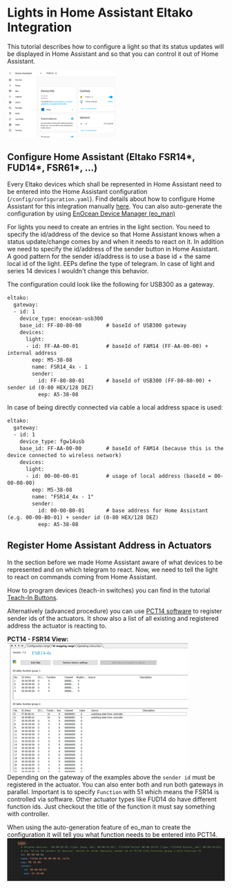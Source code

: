 # Lights in Home Assistant Eltako Integration

This tutorial describes how to configure a light so that its status updates will be displayed in Home Assistant and so that you can control it out of Home Assistant.

<img src="screenshot_HA_fud14.png" width="50%">

## Configure Home Assistant (Eltako FSR14*, FUD14*, FSR61*, ...)

Every Eltako devices which shall be represented in Home Assistant need to be entered into the Home Assistant configuration (`/config/configuration.yaml`). Find details about how to configure Home Assistant for this integration manually [here](../update_home_assistant_configuration.md). You can also auto-generate the configuration by using [EnOcean Device Manager (eo_man)](https://github.com/grimmpp/enocean-device-manager)

For lights you need to create an entries in the light section. You need to specify the id/address of the device so that Home Assistant knows when a status update/change comes by and when it needs to react on it. In addition we need to specify the id/address of the sender button in Home Assistant. A good pattern for the sender id/address is to use a base id + the same local id of the light. EEPs define the type of telegram. In case of light and series 14 devices I wouldn't change this behavior.

The configuration could look like the following for USB300 as a gateway.
```
eltako:
  gateway:
  - id: 1
    device_type: enocean-usb300
    base_id: FF-80-80-00        # baseId of USB300 gateway
    devices:
      light:
      - id: FF-AA-00-01         # baseId of FAM14 (FF-AA-00-00) + internal address
        eep: M5-38-08
        name: FSR14_4x - 1
        sender:
          id: FF-80-80-01       # baseId of USB300 (FF-80-80-00) + sender id (0-80 HEX/128 DEZ)
          eep: A5-38-08
```

In case of being directly connected via cable a local address space is used:
```
eltako:
  gateway:
  - id: 1
    device_type: fgw14usb
    base_id: FF-AA-00-00        # baseId of FAM14 (because this is the device connected to wireless network)
    devices:
      light:
      - id: 00-00-00-01         # usage of local address (baseId = 00-00-00-00)
        eep: M5-38-08
        name: "FSR14_4x - 1"
        sender:
          id: 00-00-B0-01       # base address for Home Assistant (e.g. 00-00-B0-01) + sender id (0-80 HEX/128 DEZ)
          eep: A5-38-08
```


## Register Home Assistant Address in Actuators 

In the section before we made Home Assistant aware of what devices to be represented and on which telegram to react. Now, we need to tell the light to react on commands coming from Home Assistant. 

How to program devices (teach-in switches) you can find in the tutorial [Teach-In Buttons](../teach_in_buttons/readme.md).

Alternatively (advanced procedure) you can use [PCT14 software](https://www.eltako.com/en/software-pct14/) to register sender ids of the actuators. It show also a list of all existing and registered address the actuator is reacting to.

**PCT14 - FSR14 View:** <br />
<img src="./PCT14-Screenshot-FSR14.png" height=300 alt="PCT14 Software - FSR14 View"> <br />
Depending on the gateway of the examples above the `sender id` must be registered in the actuator. You can also enter both and run both gateways in parallel. Important is to specify `Function` with 51 which means the FSR14 is controlled via software. Other actuator types like FUD14 do have different function ids. Just checkout the title of the function it must say something with controller. 

When using the auto-generation feature of eo_man to create the configuration it will tell you what function needs to be entered into PCT14.
![Auto-generated configuration snippet from eo_man](./eo_amn-config-snippet-screenshot.png)